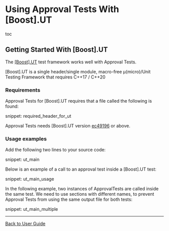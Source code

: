 <a id="top"></a>

# Using Approval Tests With \[Boost\].UT


toc


## Getting Started With \[Boost\].UT

The [\[Boost\].UT](https://github.com/boost-experimental/ut) test framework works well with Approval Tests.

\[Boost\].UT is a single header/single module, macro-free μ(micro)/Unit Testing Framework that requires C++17 / C++20

### Requirements

Approval Tests for \[Boost\].UT requires that a file called the following is found:

snippet: required_header_for_ut

Approval Tests needs \[Boost\].UT version [ec49196](https://github.com/boost-experimental/ut/commit/ec49196855078d98738f54023b488b2f85299826) or above.

### Usage examples

Add the following two lines to your source code:

snippet: ut_main

Below is an example of a call to an approval test inside a \[Boost\].UT test:

snippet: ut_main_usage

In the following example, two instances of ApprovalTests are called inside the same test. We need to use sections with different names, to prevent Approval Tests from using the same output file for both tests:

snippet: ut_main_multiple

---

[Back to User Guide](/doc/README.md#top)
